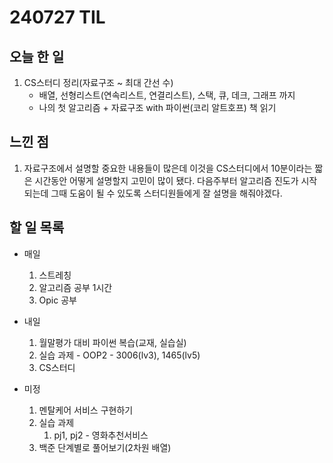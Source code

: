 # 240727 TIL

## 오늘 한 일
1. CS스터디 정리(자료구조 ~ 최대 간선 수)
    - 배열, 선형리스트(연속리스트, 연결리스트), 스택, 큐, 데크, 그래프 까지
    - 나의 첫 알고리즘 + 자료구조 with 파이썬(코리 알트호프) 책 읽기
        
## 느낀 점
1. 자료구조에서 설명할 중요한 내용들이 많은데 이것을 CS스터디에서 10분이라는 짧은 시간동안 어떻게 설명할지 고민이 많이 됐다. 다음주부터 알고리즘 진도가 시작되는데 그때 도움이 될 수 있도록 스터디원들에게 잘 설명을 해줘야겠다.

## 할 일 목록
 - 매일
    1. 스트레칭
    2. 알고리즘 공부 1시간
    3. Opic 공부

 - 내일
    1. 월말평가 대비 파이썬 복습(교재, 실습실)
    2. 실습 과제 - OOP2 - 3006(lv3), 1465(lv5)
    3. CS스터디

 - 미정
    1. 멘탈케어 서비스 구현하기
    2. 실습 과제
        1. pj1, pj2 - 영화추천서비스
    3. 백준 단계별로 풀어보기(2차원 배열)